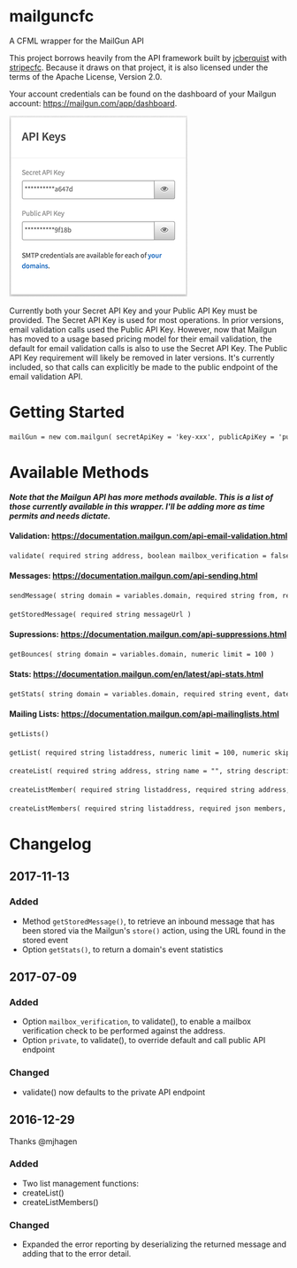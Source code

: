# mailguncfc
A CFML wrapper for the MailGun API

This project borrows heavily from the API framework built by [jcberquist](https://github.com/jcberquist) with [stripecfc](https://github.com/jcberquist/stripecfc). Because it draws on that project, it is also licensed under the terms of the Apache License, Version 2.0.

Your account credentials can be found on the dashboard of your Mailgun account: <https://mailgun.com/app/dashboard>.

![Mailgun API Keys](/assets/images/api-keys.png)

Currently both your Secret API Key and your Public API Key must be provided. The Secret API Key is used for most operations. In prior versions, email validation calls used the Public API Key. However, now that Mailgun has moved to a usage based pricing model for their email validation, the default for email validation calls is also to use the Secret API Key. The Public API Key requirement will likely be removed in later versions. It's currently included, so that calls can explicitly be made to the public endpoint of the email validation API.

# Getting Started

```cfc
mailGun = new com.mailgun( secretApiKey = 'key-xxx', publicApiKey = 'pubkey-xxx', domain = 'yourdomain.com', baseUrl = 'https://api.mailgun.net/v3' );
```

# Available Methods
***Note that the Mailgun API has more methods available. This is a list of those currently available in this wrapper. I'll be adding more as time permits and needs dictate.***

#### Validation: <https://documentation.mailgun.com/api-email-validation.html>

```cfc
validate( required string address, boolean mailbox_verification = false, boolean private = true )
```

#### Messages: <https://documentation.mailgun.com/api-sending.html>

```cfc
sendMessage( string domain = variables.domain, required string from, required string to, string cc, string bcc, string subject, string text = "", string html = "", any attachment, any inline, struct o = { }, struct h = { }, struct v = { } )

getStoredMessage( required string messageUrl )
```

#### Supressions: <https://documentation.mailgun.com/api-suppressions.html>

```cfc
getBounces( string domain = variables.domain, numeric limit = 100 )
```

#### Stats: <https://documentation.mailgun.com/en/latest/api-stats.html>

```cfc
getStats( string domain = variables.domain, required string event, date start = '#now()#-7', date end = '#now()#', string resolution = 'day', string duration )
```

#### Mailing Lists: <https://documentation.mailgun.com/api-mailinglists.html>

```cfc
getLists()

getList( required string listaddress, numeric limit = 100, numeric skip = 0 )

createList( required string address, string name = "", string description = "", access_level = "readonly" )

createListMember( required string listaddress, required string address, string name, string vars, boolean subscribed = true, boolean upsert = false )

createListMembers( required string listaddress, required json members, boolean upsert = false )
```

# Changelog

## 2017-11-13

### Added
* Method `getStoredMessage()`, to retrieve an inbound message that has been stored via the Mailgun's `store()` action, using the URL found in the stored event
* Option `getStats()`, to return a domain's event statistics

## 2017-07-09

### Added
* Option `mailbox_verification`, to validate(), to enable a mailbox verification check to be performed against the address.
* Option `private`, to validate(), to override default and call public API endpoint

### Changed
* validate() now defaults to the private API endpoint


## 2016-12-29

Thanks @mjhagen

### Added
* Two list management functions:
 * createList()
 * createListMembers()

### Changed
* Expanded the error reporting by deserializing the returned message
and adding that to the error detail.
